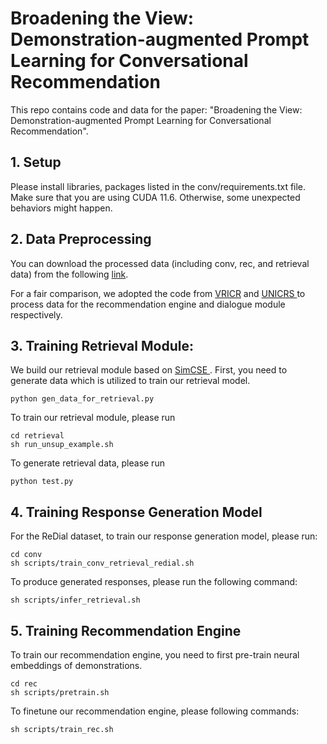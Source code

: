 # Broadening the View: Demonstration-augmented Prompt Learning for Conversational Recommendation

This repo contains code and data for the paper: "Broadening the View: Demonstration-augmented Prompt
Learning for Conversational Recommendation".

## 1. Setup

Please install libraries, packages listed in the conv/requirements.txt file. Make sure that you are using CUDA 11.6. Otherwise, some unexpected behaviors might happen.

## 2. Data Preprocessing

You can download the processed data (including conv, rec, and retrieval data) from the following <a href = 'https://drive.google.com/drive/folders/1kEOn-lDQ9L5NgBhohg4Upwo9Kr4T01a6?usp=share_link'>link</a>.

For a fair comparison, we adopted the code from <a href='https://github.com/zxd-octopus/VRICR/tree/master'>VRICR</a> and <a href = 'https://github.com/wxl1999/UniCRS/tree/main'>UNICRS </a> to process data for the recommendation engine and dialogue module respectively. 

## 3. Training Retrieval Module:

We build our retrieval module based on <a href='https://github.com/princeton-nlp/SimCSE'>SimCSE </a>. First, you need to generate data which is utilized to train our retrieval model.
```
python gen_data_for_retrieval.py
```
To train our retrieval module, please run
```
cd retrieval
sh run_unsup_example.sh
```
To generate retrieval data, please run

```
python test.py
```

## 4. Training Response Generation Model

For the ReDial dataset, to train our response generation model, please run:

```
cd conv
sh scripts/train_conv_retrieval_redial.sh
```

To produce generated responses, please run the following command:

```
sh scripts/infer_retrieval.sh
```

## 5. Training Recommendation Engine

To train our recommendation engine, you need to first pre-train neural embeddings of demonstrations. 

```
cd rec
sh scripts/pretrain.sh
```

To finetune our recommendation engine, please following commands:

```
sh scripts/train_rec.sh
```




